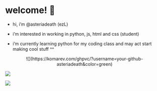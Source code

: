 # welcome! 🩶



-  hi, i’m @asteriadeath (ezL)

  
- i’m interested in working in python, js, html and  css (student)

  
- i’m currently learning python for my coding class and may act start making cool stuff ^^


<p align="center">
![](https://komarev.com/ghpvc/?username=your-github-asteriadeath&color=green)

![](https://github-readme-stats.vercel.app/api?username=Asteriadeath&show_icons=true&theme=synthwave)

<a href="https://twitter.com/zliucord">
    <img src="https://img.shields.io/twitter/follow/zliucord?color=1DA1F2&logo=twitter&style=for-the-badge" href="https://twitter.com/zliucord"/>
</a>
